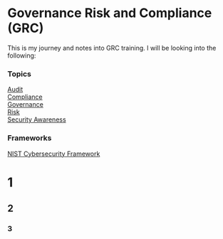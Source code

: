 <h1> Governance Risk and Compliance (GRC) </h1>

This is my journey and notes into GRC training. I will be looking into the following: <br>
<h3> Topics </h3>

  [Audit](/Topics/Audit) <br>
  [Compliance](/Topics/Compliance) <br>
  [Governance](/Topics/Governance) <br>
  [Risk](/Topics/Risk) <br>
  [Security Awareness](Security-Awareness) <br>

<h3> Frameworks </h3>

  [NIST Cybersecurity Framework](/Frameworks/NIST) <br>

# 1
## 2
### 3
